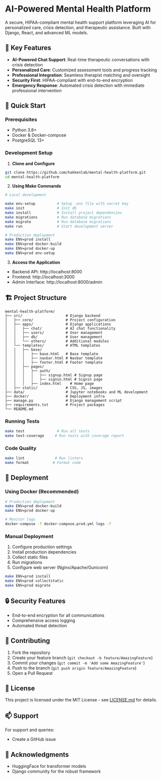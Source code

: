 # AI-Powered Mental Health Platform

A secure, HIPAA-compliant mental health support platform leveraging AI for personalized care, crisis detection, and therapeutic assistance. Built with Django, React, and advanced ML models.

## 🌟 Key Features

- **AI-Powered Chat Support**: Real-time therapeutic conversations with crisis detection
- **Personalized Care**: Customized assessment tools and progress tracking
- **Professional Integration**: Seamless therapist matching and oversight
- **Security First**: HIPAA-compliant with end-to-end encryption
- **Emergency Response**: Automated crisis detection with immediate professional intervention

## 🚀 Quick Start

### Prerequisites

- Python 3.8+
- Docker & Docker-compose
- PostgreSQL 13+

### Development Setup

1. **Clone and Configure**
```bash
git clone https://github.com/hakkenlab/mental-health-platform.git
cd mental-health-platform
```

2. **Using Make Commands**
```bash
# Local development

make env-setup          # Setup .env file with secret key
make init               # Init db
make install            # Install project dependencies
make migrations         # Run database migrations
make migrate            # Run database migrations
make run                # Start development server

# Production deployment
make ENV=prod install
make ENV=prod docker-build
make ENV=prod docker-up
make ENV=prod env-setup
```

3. **Access the Application**
- Backend API: http://localhost:8000
- Frontend: http://localhost:3000
- Admin Interface: http://localhost:8000/admin

## 🏗 Project Structure

```
mental-health-platform/
├── src/                    # Django backend
│   ├── core/               # Project configuration
│   ├── apps/               # Django applications
│   │   ├── chat/           # AI chat functionality
│   │   ├── users/          # User management
│   │   ├── db/             # User management
│   │   └── others/         # Additional modules
│   └── templates/          # HTML templates
│   │   ├── base/
│   │   │   ├── base.html   # Base template
│   │   │   ├── navbar.html # Navbar template
│   │   │   ├── footer.html # Footer template
│   │   ├── pages/
│   │   │   ├── auth/
│   │   │   │   ├── signup.html # Signup page
│   │   │   │   ├── signin.html # Signin page
│   │   │   ├── index.html    # Home page
│   ├── static/             # CSS, JS, images
├── data/                   # Jupyter notebooks and ML development
├── docker/                 # Deployment infra
├── manage.py               # Django management script
├── requirements.txt        # Project packages
└── README.md  
```

### Running Tests

```bash
make test               # Run all tests
make test-coverage     # Run tests with coverage report
```

### Code Quality

```bash
make lint              # Run linters
make format           # Format code
```

## 🚀 Deployment

### Using Docker (Recommended)

```bash
# Production deployment
make ENV=prod docker-build
make ENV=prod docker-up

# Monitor logs
docker-compose -f docker-compose.prod.yml logs -f
```

### Manual Deployment

1. Configure production settings
2. Install production dependencies
3. Collect static files
4. Run migrations
5. Configure web server (Nginx/Apache/Gunicorn)

```bash
make ENV=prod install
make ENV=prod collectstatic
make ENV=prod migrate
```

## 🔒 Security Features

- End-to-end encryption for all communications
- Comprehensive access logging
- Automated threat detection

## 🤝 Contributing

1. Fork the repository
2. Create your feature branch (`git checkout -b feature/AmazingFeature`)
3. Commit your changes (`git commit -m 'Add some AmazingFeature'`)
4. Push to the branch (`git push origin feature/AmazingFeature`)
5. Open a Pull Request

## 📝 License

This project is licensed under the MIT License - see [LICENSE.md](LICENSE.md) for details.

## 📫 Support

For support and queries:
- Create a GitHub issue

## 🙏 Acknowledgments

- HuggingFace for transformer models
- Django community for the robust framework
